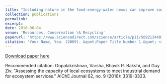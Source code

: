 ```yaml
---
title: "Including nature in the food-energy-water nexus can improve sustainability across multiple ecosystem services"
collection: publications
permalink: 
excerpt: 
date: 2018-06-04
venue: 'Resources, Conservation \& Recycling'
paperurl: 'https://www.sciencedirect.com/science/article/pii/S092134491830209X'
citation: 'Your Name, You. (2009). &quot;Paper Title Number 1.&quot; <i>Journal 1</i>. 1(1).'
---
```



[Download paper here](https://www.sciencedirect.com/science/article/pii/S092134491830209X)

Recommended citation: Gopalakrishnan, Varsha, Bhavik R. Bakshi, and Guy Ziv. "Assessing the capacity of local ecosystems to meet industrial demand for ecosystem services." AIChE Journal 62, no. 9 (2016): 3319-3333.
